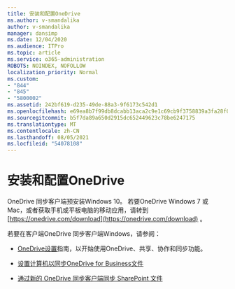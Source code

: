```yaml
---
title: 安装和配置OneDrive
ms.author: v-smandalika
author: v-smandalika
manager: dansimp
ms.date: 12/04/2020
ms.audience: ITPro
ms.topic: article
ms.service: o365-administration
ROBOTS: NOINDEX, NOFOLLOW
localization_priority: Normal
ms.custom:
- "844"
- "845"
- "5800002"
ms.assetid: 242bf619-d235-49de-88a3-9f6173c542d1
ms.openlocfilehash: e69ea8b7f99db8dcabb13aca2c9e1c69cb9f3758839a3fa28f0b0b9a5b6a534c
ms.sourcegitcommit: b5f7da89a650d2915dc652449623c78be6247175
ms.translationtype: MT
ms.contentlocale: zh-CN
ms.lasthandoff: 08/05/2021
ms.locfileid: "54078108"
---
```

# <a name="install-and-configure-onedrive"></a>安装和配置OneDrive

OneDrive 同步客户端预安装Windows 10。 若要OneDrive Windows 7 或 Mac，或者获取手机或平板电脑的移动应用，请转到 [https://onedrive.com/download](https://onedrive.com/download) 。
  
若要在客户端OneDrive 同步客户端Windows，请参阅：
  
- [OneDrive设置](https://admin.microsoft.com/adminportal/home#/modernonboarding/onedrivequickstartguide)指南，以开始使用OneDrive、共享、协作和同步功能。

- [设置计算机以同步OneDrive for Business文件](https://go.microsoft.com/fwlink/?linkid=533375)

- [通过新的 OneDrive 同步客户端同步 SharePoint 文件](https://go.microsoft.com/fwlink/?linkid=871666)
